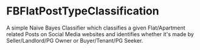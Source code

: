 # FBFlatPostTypeClassification
A simple Naive Bayes Classifier which classifies a given Flat/Apartment related Posts on Social Media websites and identifies whether it's made by Seller/Landlord/PG Owner or Buyer/Tenant/PG Seeker.
